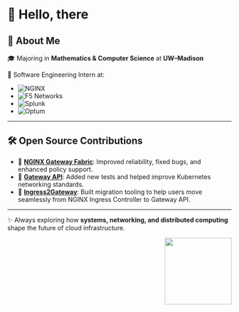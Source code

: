 # 👋 Hello, there  

## 🚀 About Me  
🎓 Majoring in **Mathematics & Computer Science** at **UW–Madison**  

💼 Software Engineering Intern at:  
- ![NGINX](https://img.shields.io/badge/NGINX-009639?style=flat&logo=nginx&logoColor=white)  
- ![F5 Networks](https://img.shields.io/badge/F5_Networks-E60012?style=flat&logo=f5&logoColor=white)  
- ![Splunk](https://img.shields.io/badge/Splunk-000000?style=flat&logo=splunk&logoColor=white)  
- ![Optum](https://img.shields.io/badge/Optum-FF7F32?style=flat&logo=uhg&logoColor=white)  

---

## 🛠️ Open Source Contributions  
- 🐳 [**NGINX Gateway Fabric**](https://github.com/nginx/nginx-gateway-fabric): Improved reliability, fixed bugs, and enhanced policy support.  
- 🔗 [**Gateway API**](https://github.com/kubernetes-sigs/gateway-api): Added new tests and helped improve Kubernetes networking standards.  
- 🚦 [**Ingress2Gateway**](https://github.com/nginx/ingress2gateway): Built migration tooling to help users move seamlessly from NGINX Ingress Controller to Gateway API.  

---

✨ Always exploring how **systems, networking, and distributed computing** shape the future of cloud infrastructure.  

<img src="https://media.giphy.com/media/WUlplcMpOCEmTGBtBW/giphy.gif" width="150" align="right" />

 
<!--
**sarthyparty/sarthyparty** is a ✨ _special_ ✨ repository because its `README.md` (this file) appears on your GitHub profile.

Here are some ideas to get you started:

- 🔭 I’m currently working on ...
- 🌱 I’m currently learning ...
- 👯 I’m looking to collaborate on ...
- 🤔 I’m looking for help with ...
- 💬 Ask me about ...
- 📫 How to reach me: ...
- 😄 Pronouns: ...
- ⚡ Fun fact: ...
-->
